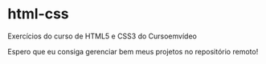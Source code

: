 # html-css
Exercícios do curso de HTML5 e CSS3 do Cursoemvídeo

Espero que eu consiga gerenciar bem meus projetos no repositório remoto!